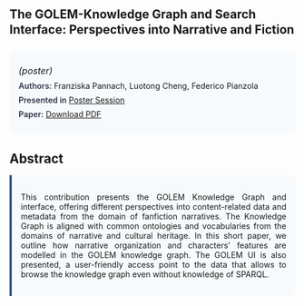 
<style>    
    h2 {
        margin-top: 0;
        margin-bottom: 1.5rem;
        line-height: 1.3;
    }
    
    h3 {
        margin-top: 2rem;
        margin-bottom: 1rem;
        font-size: 1.4rem;
        font-weight:bold;
    }
    
    .metadata {
        background-color: #f7fafc;
        padding: 1rem;
        border-radius: 6px;
        margin-bottom: 2rem;
    }
    
    .metadata p {
        margin: 0.5rem 0;
    }
    
    .abstract {
        text-align: justify;
        padding: 1rem;
        background-color: #f7fafc;
        border-left: 4px solid #2c5282;
        border-radius: 0 6px 6px 0;
    }
    
    strong {
        color: #2d3748;
        font-weight: 600;
    }
</style>
<main role="main">
<h2>The GOLEM-Knowledge Graph and Search Interface: Perspectives into Narrative and Fiction</h2>

<section class="metadata">
<p style='font-size:1rem'><i>(poster)</i></p>
<p><strong>Authors:</strong> Franziska Pannach, Luotong Cheng, Federico Pianzola</p>
<p><strong>Presented in</strong> <a href='/programme/#postersession'>Poster Session</a></p>
<p><strong>Paper:</strong> <a href="https://ceur-ws.org/Vol-3558/paper80.pdf">Download PDF</a></p>
</section>

<section>
<h3>Abstract</h3>
<div class="abstract">
<p>This contribution presents the GOLEM Knowledge Graph and interface, offering different perspectives into content-related data and metadata from the domain of fanfiction narratives. The Knowledge Graph is aligned with common ontologies and vocabularies from the domains of narrative and cultural heritage. In this short paper, we outline how narrative organization and characters' features are modelled in the GOLEM knowledge graph. The GOLEM UI is also presented, a user-friendly access point to the data that allows to browse the knowledge graph even without knowledge of SPARQL.</p>
</div>
</section>
</main>